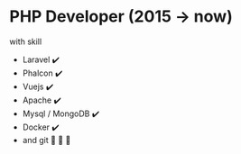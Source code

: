 # PHP Developer (2015 -> now)
with skill
 - Laravel :heavy_check_mark:
 - Phalcon :heavy_check_mark:
 - Vuejs :heavy_check_mark:
 - Apache :heavy_check_mark:
 - Mysql / MongoDB :heavy_check_mark:
 - Docker :heavy_check_mark:
 - and git :tada: :tada: :tada:
